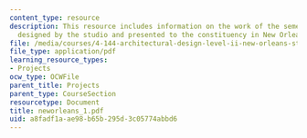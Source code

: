 ```yaml
---
content_type: resource
description: This resource includes information on the work of the semester in a book
  designed by the studio and presented to the constituency in New Orleans.
file: /media/courses/4-144-architectural-design-level-ii-new-orleans-studio-spring-2006/a8fadf1aae98b65b295d3c05774abbd6_neworleans_1.pdf
file_type: application/pdf
learning_resource_types:
- Projects
ocw_type: OCWFile
parent_title: Projects
parent_type: CourseSection
resourcetype: Document
title: neworleans_1.pdf
uid: a8fadf1a-ae98-b65b-295d-3c05774abbd6
---
```

